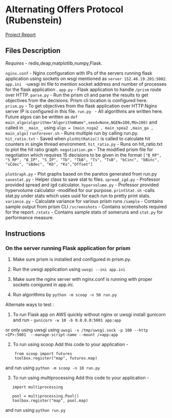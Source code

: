 # Alternating Offers Protocol (Rubenstein)

[Project Report](http://github.com/wddlz/fss16iad/tree/master/project/code/Report.md)

## Files Description
*Requires* - redis,deap,matplotlib,numpy,Flask.

```nginx.conf``` - Nginx configuration with IPs of the servers running flask application using sockets on wsgi mentioned as ```server 152.46.19.201:5002```.
```app.ini ``` -uwsgi ini file to mention socket address and number of processes for the flask application .
```app.py``` - Flask application to handle ```/prism``` route over HTTP.
```parse.py``` - Run the prism cli and parse the results to get objectives from the decisions. Prism cli location is configured here.
```prism.py``` - To get objectives from the flask application over HTTP.Nginx server IP is configured in this file.
```run.py ``` - All algorithms are written here. Future algos can be written as ```def main_algo(algorithm="AlgorithmName",seed=None,NGEN=100,MU=100)``` and called in ```__main__``` using ```algo = [main_nsga2 , main_spea2 ,main_ga , main_algo]```
```runforever.sh``` - Runs multiple run by calling run.py.
```hit_ratio.txt``` - Saved when ```plotHitRatio()``` is called to calculate hit counters in single thread environment.
```hit_ratio.py``` - Runs on hit_ratio.txt to plot the hit ratio graph.
```negotiation.pm``` - The modified prism file for negotiation which requires 15 decisions to be given in the format ```["B_RP", "S_RP", "B_IP", "S_IP", "Tb", "TbB", "Ts", "TsB", "bCinc", "bBinc", "sCdec", "sBdec", "Kb", "Ks","Offset"]```

```plotGraph.py```  - Plot graphs based on the paretos generated from run.py
```savestat.py``` - Helper class to save stat to files.
```spread_igd.py``` - Professor provided spread and igd calculator.
```hypervolume.py``` - Professor provided hypervolume calculator -modified for our purpose.
```printStat.sh``` -calls stat.py under stats which uses uuid for each run to pretty print stats.
```variance.py``` - Calculate variance for various prism runs
```/sample``` - Contains sample output from prism CLI
```/screenshots``` - Contains screenshots required for the report.
```/stats``` - Contains sample stats of someruns and ```stat.py``` for performance measure.


## Instructions

### On the server running Flask application for prism

1. Make sure prism is installed and configured in prism.py.
2. Run the uwsgi application using ```uwsgi --ini app.ini```

3. Make sure the nginx server with nginx.conf is running with proper sockets conigured in app.ini.

4. Run algorithms by ```python -m scoop -n 50 run.py```



Alternate ways to test :

1. To run Flask app on AWS quickly without nginx or uwsgi install gunicorn and run  - ```gunicorn -w 10 -b 0.0.0.0:5001 app:app```

or only using uwsgi using ```uwsgi -s /tmp/uwsgi.sock -p 100 --http <IP>:5001  --manage-script-name --mount /=app:app```

2. To run using scoop
Add this code to your application -
```
    from scoop import futures
    toolbox.register("map", futures.map)
```

 and run using ``` python -m scoop -n 10 run.py ```

 3. To run using multiprocessing
 Add this code to your application -
 ```
    import multiprocessing

    pool = multiprocessing.Pool()
    toolbox.register("map", pool.map)
 ```

and run using ```python run.py ```
